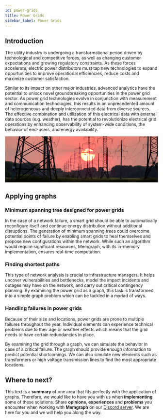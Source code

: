 ```yaml
---
id: power-grids
title: Power Grids
sidebar_label: Power Grids
---
```


## Introduction

The utility industry is undergoing a transformational period driven by
technological and competitive forces, as well as changing customer expectations
and growing regulatory constraints. As these forces accelerate, electric power
distributors must tap new technologies to expand opportunities to improve
operational efficiencies, reduce costs and maximize customer satisfaction. 

Similar to its impact on other major industries, advanced analytics have the
potential to unlock novel groundbreaking opportunities in the power grid sector.
As power grid technologies evolve in conjunction with measurement and
communication technologies, this results in an unprecedented amount of
heterogeneous and deeply interconnected data from diverse sources. The effective
combination and utilization of this electrical data with external data sources
(e.g. weather), has the potential to revolutionize electrical grid operations by
enhancing observability of system-wide conditions, the behavior of end-users,
and energy availability.

![memgraph-graph-algorithm-applications-power-grids](../data/use-cases/memgraph-graph-algorithm-applications-power-grids.png)

## Applying graphs

### Minimum spanning tree designed for power grids

In the case of a network failure, a smart grid should be able to automatically
reconfigure itself and continue energy distribution without additional
disruptions. The generation of minimum spanning trees could overcome potential
points of failure by enabling smart grids to heal themselves and propose new
configurations within the network. While such an algorithm would require
significant resources, Memgraph, with its in-memory implementation, ensures
real-time computation. 

### Finding shortest paths

This type of network analysis is crucial to infrastructure managers. It helps
uncover vulnerabilities and bottlenecks, model the impact incidents and outages
may have on the network, and carry out critical contingency planning. By
examining the power grid as a graph, this task is transformed into a simple graph
problem which can be tackled in a myriad of ways. 

### Handling failures in power grids

Because of their size and locations, power grids are prone to multiple failures
throughout the year. Individual elements can experience technical problems due
to their age or weather effects which means that the grid needs to have certain
redundancies in place. 

By examining the grid through a graph, we can simulate the behavior in case of a
critical failure. The graph should provide enough information to predict
potential shortcomings. We can also simulate new elements such as transformers
or high voltage transmission lines to find the most appropriate locations.

## Where to next?

This text is a **summary** of one area that fits perfectly with the application
of graphs. Therefore, we would like to have you with us when **implementing**
some of these solutions. Share **opinions**, **experiences** and **problems**
you encounter when working with **Memgraph** on our [Discord
server](https://discord.gg/memgraph). We are here for you and we will help you
along the way.
